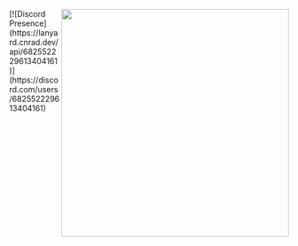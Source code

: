 <img align='right' src='https://avatars.githubusercontent.com/u/55632143?v=4' width='410px'>
[![Discord Presence](https://lanyard.cnrad.dev/api/682552229613404161)](https://discord.com/users/682552229613404161)
